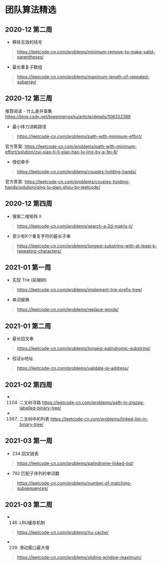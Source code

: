 # 团队算法精选  

## 2020-12 第二周
- 移除无效的括号
> https://leetcode-cn.com/problems/minimum-remove-to-make-valid-parentheses/
- 最长重复子数组
> https://leetcode-cn.com/problems/maximum-length-of-repeated-subarray/

## 2020-12 第三周

推荐阅读 - 什么是并查集  
https://blog.csdn.net/bjweimengshu/article/details/108332389

- 最小体力消耗路径
> https://leetcode-cn.com/problems/path-with-minimum-effort/

官方答案: https://leetcode-cn.com/problems/path-with-minimum-effort/solution/zui-xiao-ti-li-xiao-hao-lu-jing-by-a-fei-8/
- 情侣牵手
> https://leetcode-cn.com/problems/couples-holding-hands/

官方答案: https://leetcode-cn.com/problems/couples-holding-hands/solution/qing-lu-qian-shou-by-leetcode/

## 2020-12 第四周
- 搜索二维矩阵 II  
> https://leetcode-cn.com/problems/search-a-2d-matrix-ii/
- 至少有K个重复字符的最长子串  
> https://leetcode-cn.com/problems/longest-substring-with-at-least-k-repeating-characters/

## 2021-01 第一周
- 实现 Trie (前缀树)
> https://leetcode-cn.com/problems/implement-trie-prefix-tree/

- 单词替换
> https://leetcode-cn.com/problems/replace-words/

## 2021-01 第二周
- 最长回文串
> https://leetcode-cn.com/problems/longest-palindromic-substring/

- 验证ip地址
> https://leetcode-cn.com/problems/validate-ip-address/

## 2021-02 第四周
- 1104. 二叉树寻路 
https://leetcode-cn.com/problems/path-in-zigzag-labelled-binary-tree/
- 1367. 二叉树中的列表
https://leetcode-cn.com/problems/linked-list-in-binary-tree/

## 2021-03 第一周
- 234 回文链表
> https://leetcode-cn.com/problems/palindrome-linked-list/

- 792 匹配子序列的单词数
> https://leetcode-cn.com/problems/number-of-matching-subsequences/

## 2021-03 第二周

- 146. LRU缓存机制
> https://leetcode-cn.com/problems/lru-cache/
- 239. 滑动窗口最大值
> https://leetcode-cn.com/problems/sliding-window-maximum/